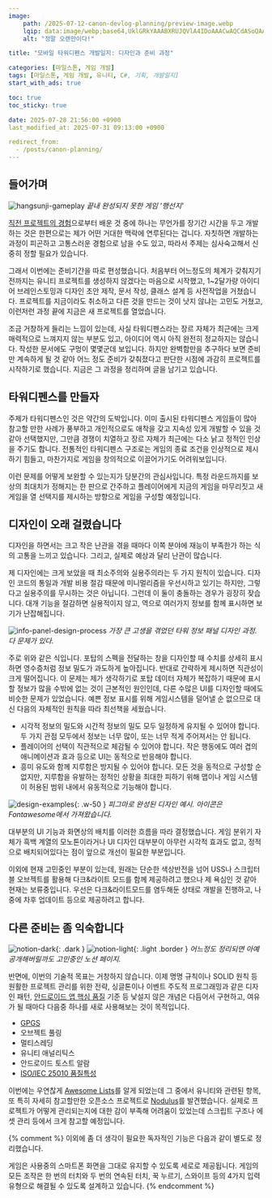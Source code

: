 ```yaml
---
image:
    path: /2025-07-12-canon-devlog-planning/preview-image.webp
    lqip: data:image/webp;base64,UklGRkYAAABXRUJQVlA4IDoAAACwAQCdASoQAAgAAUAmJaQAAtrhz8SAAP7+iKQXo5XPAFYHsGXQIf86Ki+SWy2NwKTSw4qdpXZuAAAA
    alt: "정말 오랜만이다!"

title: "모바일 타워디펜스 개발일지: 디자인과 준비 과정"

categories: [마일스톤, 게임 개발]
tags: [마일스톤, 게임 개발, 유니티, C#, 기획, 개발일지]
start_with_ads: true

toc: true
toc_sticky: true

date: 2025-07-28 21:56:00 +0900
last_modified_at: 2025-07-31 09:13:00 +0900

redirect_from:
  - /posts/canon-planning/
---
```


## **들어가며**

![hangsunji-gameplay](/2025-07-12-canon-devlog-planning/hangsunji-gameplay.webp)
_끝내 완성되지 못한 게임 '행선지'_

[직전 프로젝트의 경험](https://hyngng.github.io/posts/armonia-developing-cancelled/)으로부터 배운 것 중에 하나는 무언가를 장기간 시간을 두고 개발하는 것은 한편으로는 제가 어떤 거대한 맥락에 연루된다는 겁니다. 자칫하면 개발하는 과정이 피곤하고 고통스러운 경험으로 남을 수도 있고, 따라서 주제는 심사숙고해서 신중히 정할 필요가 있습니다.

그래서 이번에는 준비기간을 따로 편성했습니다. 처음부터 어느정도의 체계가 갖춰지기 전까지는 유니티 프로젝트를 생성하지 않겠다는 마음으로 시작했고, 1~2달가량 아이디어 브레인스토밍과 디자인 초안 제작, 문서 작성, 클래스 설계 등 사전작업을 거쳤습니다. 프로젝트를 지금이라도 취소하고 다른 것을 만드는 것이 낫지 않냐는 고민도 거쳤고, 이런저런 과정 끝에 지금은 새 프로젝트를 열었습니다.

조금 거창하게 들리는 느낌이 있는데, 사실 타워디펜스라는 장르 자체가 최근에는 크게 매력적으로 느껴지지 않는 부분도 있고, 아이디어 역시 아직 완전히 정교하지는 않습니다. 작성한 문서에도 구멍이 몇몇군데 보입니다. 하지만 완벽함만을 추구하다 보면 준비만 계속하게 될 것 같아 어느 정도 준비가 갖춰졌다고 판단한 시점에 과감히 프로젝트를 시작하기로 했습니다. 지금은 그 과정을 정리하며 글을 남기고 있습니다.

## **타워디펜스를 만들자**

주제가 타워디펜스인 것은 약간의 도박입니다. 이미 출시된 타워디펜스 게임들이 많아 참고할 만한 사례가 풍부하고 개인적으로도 애착을 갖고 지속성 있게 개발할 수 있을 것 같아 선택했지만, 그만큼 경쟁이 치열하고 장르 자체가 최근에는 다소 낡고 정적인 인상을 주기도 합니다. 전통적인 타워디펜스 구조로는 게임의 종료 조건을 인상적으로 제시하기 힘들고, 마찬가지로 게임을 창의적으로 이끌어가기도 어려워보입니다.

이런 문제를 어떻게 보완할 수 있는지가 당분간의 관심사입니다. 특정 라운드까지를 보상의 최대치가 정해지는 한 판으로 간주하고 플레이어에게 지금의 게임을 마무리짓고 새 게임을 열 선택지를 제시하는 방향으로 게임을 구성할 예정입니다.

## **디자인이 오래 걸렸습니다**

디자인을 하면서는 크고 작은 난관을 겪을 때마다 이쪽 분야에 재능이 부족한가 하는 식의 고통을 느끼고 있습니다. 그리고, 실제로 예상과 달리 난관이 많습니다.

제 디자인에는 크게 보았을 때 최소주의와 실용주의라는 두 가지 원칙이 있습니다. 디자인 코드의 통일과 개발 비용 절감 때문에 미니멀리즘을 우선시하고 있기는 하지만, 그렇다고 실용주의를 무시하는 것은 아닙니다. 그런데 이 둘이 충돌하는 경우가 굉장히 잦습니다. 대개 기능을 절감하면 실용적이지 않고, 역으로 여러가지 정보를 함께 표시하면 보기가 난잡해집니다.

![info-panel-design-process](/2025-07-12-canon-devlog-planning/info-panel-design-process.webp)
_가장 큰 고생을 겪었던 타워 정보 패널 디자인 과정. 다 문제가 있다._

주로 위와 같은 식입니다. 포탑의 스펙을 전달하는 창을 디자인할 때 수치를 상세히 표시하면 영수증처럼 정보 밀도가 과도하게 높아집니다. 반대로 간략하게 제시하면 직관성이 크게 떨어집니다. 이 문제는 제가 생각하기로 포탑 데이터 자체가 복잡하기 때문에 표시할 정보가 많을 수밖에 없는 것이 근본적인 원인인데, 다른 수많은 UI를 디자인할 때에도 비슷한 문제가 있었습니다. 예쁜 정보 표시를 위해 게임시스템을 덜어낼 순 없으므로 대신 다음의 자체적인 원칙을 따라 최선책을 세웠습니다.

- 시각적 정보의 밀도와 시간적 정보의 밀도 모두 일정하게 유지될 수 있어야 합니다. 두 가지 관점 모두에서 정보는 너무 많이, 또는 너무 적게 주어져서는 안 됩니다.
- 플레이어의 선택이 직관적으로 체감될 수 있어야 합니다. 작은 행동에도 여러 겹의 애니메이션과 효과 등으로 UI는 동적으로 반응해야 합니다.
- 흥미 유도와 함께 지루함은 방지될 수 있어야 합니다. 모든 것을 동적으로 구성할 순 없지만, 지루함을 유발하는 정적인 상황을 최대한 피하기 위해 맵이나 게임 시스템이 허용된 범위 내에서 유동적으로 기능해야 합니다.

![design-examples](/2025-07-12-canon-devlog-planning/design-examples.webp){: .w-50 }
_피그마로 완성된 디자인 예시. 아이콘은 Fontawesome에서 가져왔습니다._

대부분의 UI 기능과 화면상의 배치를 이러한 흐름을 따라 결정했습니다. 게임 분위기 자체가 흑백 계열의 모노톤이라거나 UI 디자인 대부분이 아무런 시각적 효과도 없고, 정적으로 배치되어있다는 점이 앞으로 개선이 필요한 부분입니다.

이외에 현재 고민중인 부분이 있는데, 원래는 단순한 색상반전을 넘어 USS나 스크립터블 오브젝트를 활용해 다크&라이트 모드를 함께 제공하려고 했으나 제 욕심인 것 같아 현재는 보류중입니다. 우선은 다크&라이트모드를 염두해둔 상태로 개발을 진행하고, 나중에 차후 업데이트 등으로 제공하려고 합니다.

## **다른 준비는 좀 익숙합니다**

![notion-dark](/2025-07-12-canon-devlog-planning/notion-dark.webp){: .dark }
![notion-light](/2025-07-12-canon-devlog-planning/notion-light.webp){: .light .border }
_어느정도 정리되면 아예 공개해버릴까도 고민중인 노션 페이지._

반면에, 이번의 기술적 목표는 거창하지 않습니다. 이제 명명 규칙이나 SOLID 원칙 등 원활한 프로젝트 관리를 위한 전략, 싱글톤이나 이벤트 주도적 프로그래밍과 같은 디자인 패턴, [안드로이드 앱 핵심 품질](https://developer.android.com/docs/quality-guidelines/core-app-quality?hl=ko) 기준 등 낯설지 않은 개념은 다듬어서 구현하고, 여유가 될 때마다 다음중 하나를 새로 사용해보는 것이 목적입니다.

- [GPGS](https://developer.android.com/games/pgs/unity/overview?hl=ko)
- 오브젝트 풀링
- 멀티스레딩
- 유니티 애널리틱스
- 안드로이드 토스트 알람
- [ISO/IEC 25010 품질특성](https://www.iso.org/standard/78176.html)

이번에는 우연찮게 [Awesome Lists](https://github.com/sindresorhus/awesome)를 알게 되었는데 그 중에서 유니티와 관련된 항목, 또 특히 자세히 참고할만한 오픈소스 프로젝트로 [Nodulus](https://github.com/Hyperparticle/nodulus/)를 발견했습니다. 실제로 프로젝트가 어떻게 관리되는지에 대한 감이 부족해 어려움이 있었는데 스크립트 구조나 에셋 관리 등에서 크게 참고할 예정입니다.

{% comment %}
이외에 좀 더 생각이 필요한 독자적인 기능은 다음과 같이 별도로 정리했습니다.

게임은 사용중의 스마트폰 화면을 그대로 유지할 수 있도록 세로로 제공됩니다. 게임의 모든 조작은 한 번의 터치와 두 번의 연속된 터치, 꾹 누르기, 스와이프 등의 4가지 입력 유형으로 해결될 수 있도록 설계하고 있습니다.
{% endcomment %}
